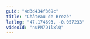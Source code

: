 ```yaml
---
guid: "4d3d434f369c"
title: "Château de Brezé"
latlng: "47.174693, -0.057233"
videoId: "nuPM7D1lxlQ" 
---
```

